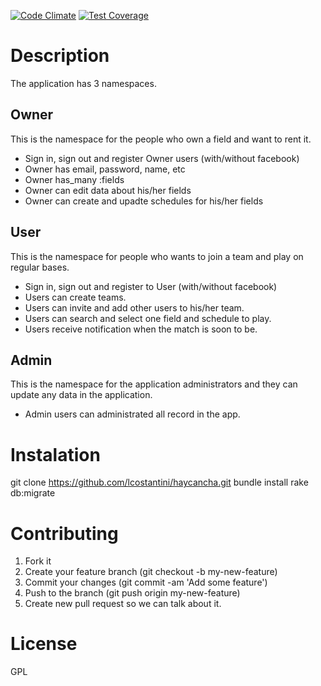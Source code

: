 [![Code Climate](https://codeclimate.com/github/lcostantini/haycancha/badges/gpa.svg)](https://codeclimate.com/github/lcostantini/haycancha)
[![Test Coverage](https://codeclimate.com/github/lcostantini/haycancha/badges/coverage.svg)](https://codeclimate.com/github/lcostantini/haycancha)

# Description

The application has 3 namespaces.

## Owner
This is the namespace for the people who own a field and want to rent it.

- Sign in, sign out and register Owner users (with/without facebook)
- Owner has email, password, name, etc
- Owner has_many :fields
- Owner can edit data about his/her fields
- Owner can create and upadte schedules for his/her fields

## User
This is the namespace for people who wants to join a team and play on regular bases.

- Sign in, sign out and register to User (with/without facebook)
- Users can create teams.
- Users can invite and add other users to his/her team.
- Users can search and select one field and schedule to play.
- Users receive notification when the match is soon to be.

## Admin
This is the namespace for the application administrators and they can update any data in the application.
- Admin users can administrated all record in the app.

# Instalation
git clone https://github.com/lcostantini/haycancha.git
bundle install
rake db:migrate

# Contributing
1. Fork it
2. Create your feature branch (git checkout -b my-new-feature)
3. Commit your changes (git commit -am 'Add some feature')
4. Push to the branch (git push origin my-new-feature)
5. Create new pull request so we can talk about it.

# License
GPL
